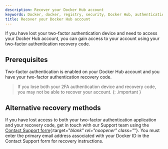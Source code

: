 ```yaml
---
description: Recover your Docker Hub account
keywords: Docker, docker, registry, security, Docker Hub, authentication, two-factor authentication
title: Recover your Docker Hub account
---
```


If you have lost your two-factor authentication device and need to access your
Docker Hub account, you can gain access to your account using your two-factor
authentication recovery code.

## Prerequisites

Two-factor authentication is enabled on your Docker Hub account and you have
your two-factor authentication recovery code.

> If you lose both your 2FA authentication device and recovery code, you may
> not be able to recover your account.
{: .important }

## Alternative recovery methods

If you have lost access to both your two-factor authentication application and
your recovery code, get in touch with our Support team using the [Contact Support form](https://hub.docker.com/support/contact/?category=2fa-lockout){:target="_blank" rel="noopener" class="_"}. You must enter the primary email address associated with your Docker ID in the Contact Support form for recovery instructions.
